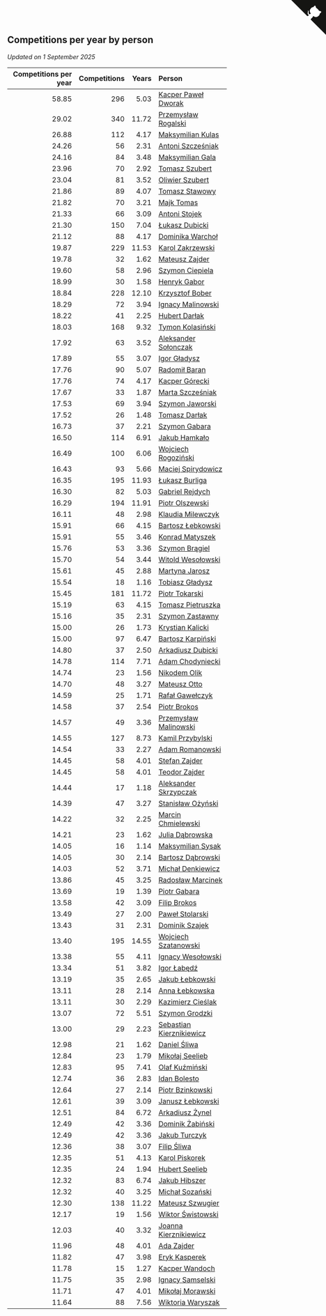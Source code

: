 ## Competitions per year by person

*Updated on  1 September 2025*

| Competitions per year | Competitions | Years | Person |
| ---: | ---: | ---: | :--- |
| 58.85 | 296 | 5.03 | [Kacper Paweł Dworak](https://www.worldcubeassociation.org/persons/2020DWOR01) |
| 29.02 | 340 | 11.72 | [Przemysław Rogalski](https://www.worldcubeassociation.org/persons/2013ROGA02) |
| 26.88 | 112 | 4.17 | [Maksymilian Kulas](https://www.worldcubeassociation.org/persons/2021KULA02) |
| 24.26 | 56 | 2.31 | [Antoni Szcześniak](https://www.worldcubeassociation.org/persons/2023SZCZ04) |
| 24.16 | 84 | 3.48 | [Maksymilian Gala](https://www.worldcubeassociation.org/persons/2022GALA01) |
| 23.96 | 70 | 2.92 | [Tomasz Szubert](https://www.worldcubeassociation.org/persons/2022SZUB02) |
| 23.04 | 81 | 3.52 | [Oliwier Szubert](https://www.worldcubeassociation.org/persons/2022SZUB01) |
| 21.86 | 89 | 4.07 | [Tomasz Stawowy](https://www.worldcubeassociation.org/persons/2021STAW01) |
| 21.82 | 70 | 3.21 | [Majk Tomas](https://www.worldcubeassociation.org/persons/2022TOMA05) |
| 21.33 | 66 | 3.09 | [Antoni Stojek](https://www.worldcubeassociation.org/persons/2022STOJ03) |
| 21.30 | 150 | 7.04 | [Łukasz Dubicki](https://www.worldcubeassociation.org/persons/2018DUBI01) |
| 21.12 | 88 | 4.17 | [Dominika Warchoł](https://www.worldcubeassociation.org/persons/2021WARC01) |
| 19.87 | 229 | 11.53 | [Karol Zakrzewski](https://www.worldcubeassociation.org/persons/2014ZAKR01) |
| 19.78 | 32 | 1.62 | [Mateusz Zajder](https://www.worldcubeassociation.org/persons/2024ZAJD01) |
| 19.60 | 58 | 2.96 | [Szymon Ciepiela](https://www.worldcubeassociation.org/persons/2022CIEP01) |
| 18.99 | 30 | 1.58 | [Henryk Gabor](https://www.worldcubeassociation.org/persons/2024GABO02) |
| 18.84 | 228 | 12.10 | [Krzysztof Bober](https://www.worldcubeassociation.org/persons/2013BOBE01) |
| 18.29 | 72 | 3.94 | [Ignacy Malinowski](https://www.worldcubeassociation.org/persons/2021MALI02) |
| 18.22 | 41 | 2.25 | [Hubert Darłak](https://www.worldcubeassociation.org/persons/2023DARL03) |
| 18.03 | 168 | 9.32 | [Tymon Kolasiński](https://www.worldcubeassociation.org/persons/2016KOLA02) |
| 17.92 | 63 | 3.52 | [Aleksander Sołonczak](https://www.worldcubeassociation.org/persons/2022SOLO01) |
| 17.89 | 55 | 3.07 | [Igor Gładysz](https://www.worldcubeassociation.org/persons/2022GLAD01) |
| 17.76 | 90 | 5.07 | [Radomił Baran](https://www.worldcubeassociation.org/persons/2020BARA02) |
| 17.76 | 74 | 4.17 | [Kacper Górecki](https://www.worldcubeassociation.org/persons/2021GORE01) |
| 17.67 | 33 | 1.87 | [Marta Szcześniak](https://www.worldcubeassociation.org/persons/2023SZCZ07) |
| 17.53 | 69 | 3.94 | [Szymon Jaworski](https://www.worldcubeassociation.org/persons/2021JAWO01) |
| 17.52 | 26 | 1.48 | [Tomasz Darłak](https://www.worldcubeassociation.org/persons/2024DARL01) |
| 16.73 | 37 | 2.21 | [Szymon Gabara](https://www.worldcubeassociation.org/persons/2023GABA01) |
| 16.50 | 114 | 6.91 | [Jakub Hamkało](https://www.worldcubeassociation.org/persons/2018HAMK01) |
| 16.49 | 100 | 6.06 | [Wojciech Rogoziński](https://www.worldcubeassociation.org/persons/2019ROGO04) |
| 16.43 | 93 | 5.66 | [Maciej Spirydowicz](https://www.worldcubeassociation.org/persons/2020SPIR01) |
| 16.35 | 195 | 11.93 | [Łukasz Burliga](https://www.worldcubeassociation.org/persons/2013BURL01) |
| 16.30 | 82 | 5.03 | [Gabriel Rejdych](https://www.worldcubeassociation.org/persons/2020REJD01) |
| 16.29 | 194 | 11.91 | [Piotr Olszewski](https://www.worldcubeassociation.org/persons/2013OLSZ02) |
| 16.11 | 48 | 2.98 | [Klaudia Milewczyk](https://www.worldcubeassociation.org/persons/2022MILE05) |
| 15.91 | 66 | 4.15 | [Bartosz Łebkowski](https://www.worldcubeassociation.org/persons/2021LEBK01) |
| 15.91 | 55 | 3.46 | [Konrad Matyszek](https://www.worldcubeassociation.org/persons/2022MATY02) |
| 15.76 | 53 | 3.36 | [Szymon Brągiel](https://www.worldcubeassociation.org/persons/2022BRAG03) |
| 15.70 | 54 | 3.44 | [Witold Wesołowski](https://www.worldcubeassociation.org/persons/2022WESO01) |
| 15.61 | 45 | 2.88 | [Martyna Jarosz](https://www.worldcubeassociation.org/persons/2022JARO01) |
| 15.54 | 18 | 1.16 | [Tobiasz Gładysz](https://www.worldcubeassociation.org/persons/2024GLAD02) |
| 15.45 | 181 | 11.72 | [Piotr Tokarski](https://www.worldcubeassociation.org/persons/2013TOKA01) |
| 15.19 | 63 | 4.15 | [Tomasz Pietruszka](https://www.worldcubeassociation.org/persons/2021PIET01) |
| 15.16 | 35 | 2.31 | [Szymon Zastawny](https://www.worldcubeassociation.org/persons/2023ZAST01) |
| 15.00 | 26 | 1.73 | [Krystian Kalicki](https://www.worldcubeassociation.org/persons/2023KALI10) |
| 15.00 | 97 | 6.47 | [Bartosz Karpiński](https://www.worldcubeassociation.org/persons/2019KARP03) |
| 14.80 | 37 | 2.50 | [Arkadiusz Dubicki](https://www.worldcubeassociation.org/persons/2023DUBI01) |
| 14.78 | 114 | 7.71 | [Adam Chodyniecki](https://www.worldcubeassociation.org/persons/2017CHOD02) |
| 14.74 | 23 | 1.56 | [Nikodem Olik](https://www.worldcubeassociation.org/persons/2024OLIK01) |
| 14.70 | 48 | 3.27 | [Mateusz Otto](https://www.worldcubeassociation.org/persons/2022OTTO01) |
| 14.59 | 25 | 1.71 | [Rafał Gawełczyk](https://www.worldcubeassociation.org/persons/2023GAWE01) |
| 14.58 | 37 | 2.54 | [Piotr Brokos](https://www.worldcubeassociation.org/persons/2023BROK01) |
| 14.57 | 49 | 3.36 | [Przemysław Malinowski](https://www.worldcubeassociation.org/persons/2022MALI01) |
| 14.55 | 127 | 8.73 | [Kamil Przybylski](https://www.worldcubeassociation.org/persons/2016PRZY01) |
| 14.54 | 33 | 2.27 | [Adam Romanowski](https://www.worldcubeassociation.org/persons/2023ROMA10) |
| 14.45 | 58 | 4.01 | [Stefan Zajder](https://www.worldcubeassociation.org/persons/2021ZAJD02) |
| 14.45 | 58 | 4.01 | [Teodor Zajder](https://www.worldcubeassociation.org/persons/2021ZAJD03) |
| 14.44 | 17 | 1.18 | [Aleksander Skrzypczak](https://www.worldcubeassociation.org/persons/2024SKRZ01) |
| 14.39 | 47 | 3.27 | [Stanisław Ożyński](https://www.worldcubeassociation.org/persons/2022OZYN01) |
| 14.22 | 32 | 2.25 | [Marcin Chmielewski](https://www.worldcubeassociation.org/persons/2023CHMI01) |
| 14.21 | 23 | 1.62 | [Julia Dąbrowska](https://www.worldcubeassociation.org/persons/2024DABR01) |
| 14.05 | 16 | 1.14 | [Maksymilian Sysak](https://www.worldcubeassociation.org/persons/2024SYSA01) |
| 14.05 | 30 | 2.14 | [Bartosz Dąbrowski](https://www.worldcubeassociation.org/persons/2023DABR07) |
| 14.03 | 52 | 3.71 | [Michał Denkiewicz](https://www.worldcubeassociation.org/persons/2021DENK01) |
| 13.86 | 45 | 3.25 | [Radosław Marcinek](https://www.worldcubeassociation.org/persons/2022MARC05) |
| 13.69 | 19 | 1.39 | [Piotr Gabara](https://www.worldcubeassociation.org/persons/2024GABA02) |
| 13.58 | 42 | 3.09 | [Filip Brokos](https://www.worldcubeassociation.org/persons/2022BROK03) |
| 13.49 | 27 | 2.00 | [Paweł Stolarski](https://www.worldcubeassociation.org/persons/2023STOL04) |
| 13.43 | 31 | 2.31 | [Dominik Szajek](https://www.worldcubeassociation.org/persons/2023SZAJ01) |
| 13.40 | 195 | 14.55 | [Wojciech Szatanowski](https://www.worldcubeassociation.org/persons/2011SZAT01) |
| 13.38 | 55 | 4.11 | [Ignacy Wesołowski](https://www.worldcubeassociation.org/persons/2021WESO01) |
| 13.34 | 51 | 3.82 | [Igor Łabędź](https://www.worldcubeassociation.org/persons/2021LABE01) |
| 13.19 | 35 | 2.65 | [Jakub Łebkowski](https://www.worldcubeassociation.org/persons/2023LEBK01) |
| 13.11 | 28 | 2.14 | [Anna Łebkowska](https://www.worldcubeassociation.org/persons/2023LEBK04) |
| 13.11 | 30 | 2.29 | [Kazimierz Cieślak](https://www.worldcubeassociation.org/persons/2023CIES01) |
| 13.07 | 72 | 5.51 | [Szymon Grodzki](https://www.worldcubeassociation.org/persons/2020GROD01) |
| 13.00 | 29 | 2.23 | [Sebastian Kierznikiewicz](https://www.worldcubeassociation.org/persons/2023KIER02) |
| 12.98 | 21 | 1.62 | [Daniel Śliwa](https://www.worldcubeassociation.org/persons/2024SLIW01) |
| 12.84 | 23 | 1.79 | [Mikołaj Seelieb](https://www.worldcubeassociation.org/persons/2023SEEL04) |
| 12.83 | 95 | 7.41 | [Olaf Kuźmiński](https://www.worldcubeassociation.org/persons/2018KUZM02) |
| 12.74 | 36 | 2.83 | [Idan Bolesto](https://www.worldcubeassociation.org/persons/2022BOLE01) |
| 12.64 | 27 | 2.14 | [Piotr Bzinkowski](https://www.worldcubeassociation.org/persons/2023BZIN01) |
| 12.61 | 39 | 3.09 | [Janusz Łebkowski](https://www.worldcubeassociation.org/persons/2022LEBK01) |
| 12.51 | 84 | 6.72 | [Arkadiusz Żynel](https://www.worldcubeassociation.org/persons/2018ZYNE01) |
| 12.49 | 42 | 3.36 | [Dominik Żabiński](https://www.worldcubeassociation.org/persons/2022ZABI01) |
| 12.49 | 42 | 3.36 | [Jakub Turczyk](https://www.worldcubeassociation.org/persons/2022TURC02) |
| 12.36 | 38 | 3.07 | [Filip Śliwa](https://www.worldcubeassociation.org/persons/2022SLIW01) |
| 12.35 | 51 | 4.13 | [Karol Piskorek](https://www.worldcubeassociation.org/persons/2021PISK01) |
| 12.35 | 24 | 1.94 | [Hubert Seelieb](https://www.worldcubeassociation.org/persons/2023SEEL02) |
| 12.32 | 83 | 6.74 | [Jakub Hibszer](https://www.worldcubeassociation.org/persons/2018HIBS01) |
| 12.32 | 40 | 3.25 | [Michał Sozański](https://www.worldcubeassociation.org/persons/2022SOZA02) |
| 12.30 | 138 | 11.22 | [Mateusz Szwugier](https://www.worldcubeassociation.org/persons/2014SZWU01) |
| 12.17 | 19 | 1.56 | [Wiktor Świstowski](https://www.worldcubeassociation.org/persons/2024SWIS01) |
| 12.03 | 40 | 3.32 | [Joanna Kierznikiewicz](https://www.worldcubeassociation.org/persons/2022KIER01) |
| 11.96 | 48 | 4.01 | [Ada Zajder](https://www.worldcubeassociation.org/persons/2021ZAJD01) |
| 11.82 | 47 | 3.98 | [Eryk Kasperek](https://www.worldcubeassociation.org/persons/2021KASP01) |
| 11.78 | 15 | 1.27 | [Kacper Wandoch](https://www.worldcubeassociation.org/persons/2024WAND01) |
| 11.75 | 35 | 2.98 | [Ignacy Samselski](https://www.worldcubeassociation.org/persons/2022SAMS03) |
| 11.71 | 47 | 4.01 | [Mikołaj Morawski](https://www.worldcubeassociation.org/persons/2021MORA01) |
| 11.64 | 88 | 7.56 | [Wiktoria Waryszak](https://www.worldcubeassociation.org/persons/2018WARY01) |


<a href="https://github.com/maxidragon/wca_statistics_pl" class="github-corner" aria-label="View source on Github"><svg width="80" height="80" viewBox="0 0 250 250" style="fill:#151513; color:#fff; position: absolute; top: 0; border: 0; right: 0;" aria-hidden="true"><path d="M0,0 L115,115 L130,115 L142,142 L250,250 L250,0 Z"></path><path d="M128.3,109.0 C113.8,99.7 119.0,89.6 119.0,89.6 C122.0,82.7 120.5,78.6 120.5,78.6 C119.2,72.0 123.4,76.3 123.4,76.3 C127.3,80.9 125.5,87.3 125.5,87.3 C122.9,97.6 130.6,101.9 134.4,103.2" fill="currentColor" style="transform-origin: 130px 106px;" class="octo-arm"></path><path d="M115.0,115.0 C114.9,115.1 118.7,116.5 119.8,115.4 L133.7,101.6 C136.9,99.2 139.9,98.4 142.2,98.6 C133.8,88.0 127.5,74.4 143.8,58.0 C148.5,53.4 154.0,51.2 159.7,51.0 C160.3,49.4 163.2,43.6 171.4,40.1 C171.4,40.1 176.1,42.5 178.8,56.2 C183.1,58.6 187.2,61.8 190.9,65.4 C194.5,69.0 197.7,73.2 200.1,77.6 C213.8,80.2 216.3,84.9 216.3,84.9 C212.7,93.1 206.9,96.0 205.4,96.6 C205.1,102.4 203.0,107.8 198.3,112.5 C181.9,128.9 168.3,122.5 157.7,114.1 C157.9,116.9 156.7,120.9 152.7,124.9 L141.0,136.5 C139.8,137.7 141.6,141.9 141.8,141.8 Z" fill="currentColor" class="octo-body"></path></svg></a><style>.github-corner:hover .octo-arm{animation:octocat-wave 560ms ease-in-out}@keyframes octocat-wave{0%,100%{transform:rotate(0)}20%,60%{transform:rotate(-25deg)}40%,80%{transform:rotate(10deg)}}@media (max-width:500px){.github-corner:hover .octo-arm{animation:none}.github-corner .octo-arm{animation:octocat-wave 560ms ease-in-out}}</style>
